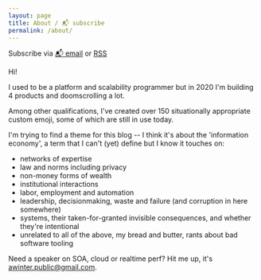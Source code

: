 ```yaml
---
layout: page
title: About / 📬 subscribe
permalink: /about/
---
```


<p class="rss-subscribe">Subscribe via <a href="https://tinyletter.com/abe-winter">📬 email</a> or <a href="{{ "/feed.xml" | relative_url }}">RSS</a></p>

Hi!

I used to be a platform and scalability programmer but in 2020 I'm building 4 products and doomscrolling a lot.

Among other qualifications, I've created over 150 situationally appropriate custom emoji, some of which are still in use today.

I'm trying to find a theme for this blog -- I think it's about the 'information economy', a term that I can't (yet) define but I know it touches on:

* networks of expertise
* law and norms including privacy
* non-money forms of wealth
* institutional interactions
* labor, employment and automation
* leadership, decisionmaking, waste and failure (and corruption in here somewhere)
* systems, their taken-for-granted invisible consequences, and whether they're intentional
* unrelated to all of the above, my bread and butter, rants about bad software tooling

Need a speaker on SOA, cloud or realtime perf? Hit me up, it's awinter.public@gmail.com.

